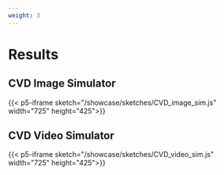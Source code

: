 ```yaml
---
weight: 3
---
```

# Results
## CVD Image Simulator
{{< p5-iframe sketch="/showcase/sketches/CVD_image_sim.js" width="725" height="425">}}

## CVD Video Simulator
{{< p5-iframe sketch="/showcase/sketches/CVD_video_sim.js" width="725" height="425">}}